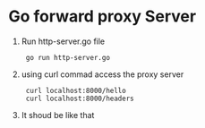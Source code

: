 # Go forward proxy Server

1) Run http-server.go file
  
        go run http-server.go

2) using curl commad  access the proxy server 
    
        curl localhost:8000/hello
        curl localhost:8000/headers

3) It shoud be like that 

